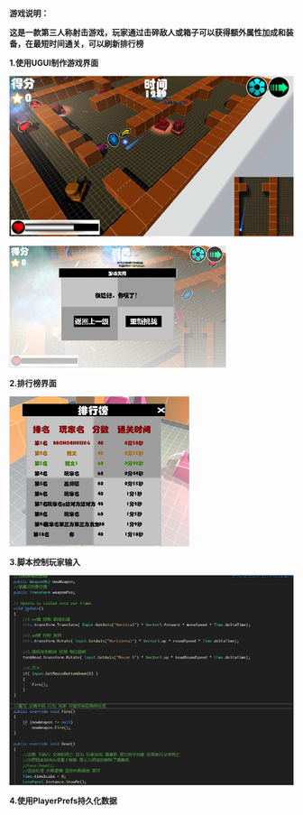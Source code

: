 **游戏说明：**

**这是一款第三人称射击游戏，玩家通过击碎敌人或箱子可以获得额外属性加成和装备，在最短时间通关，可以刷新排行榜**

**1.使用UGUI制作游戏界面**

![](Image/01.png)

![](Image/02.png)

**2.排行榜界面**

![](Image/03.png)

**3.脚本控制玩家输入**

![](Image/04.png)

**4.使用PlayerPrefs持久化数据**